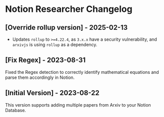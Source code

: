 # Notion Researcher Changelog

## [Override rollup version] - 2025-02-13

- Updates `rollup` to `>=4.22.4`, as `3.x.x` have a security vulnerability, and `arxivjs` is using `rollup` as a dependency.

## [Fix Regex] - 2023-08-31

Fixed the Regex detection to correctly identify mathematical equations and parse them accordingly in Notion.

## [Initial Version] - 2023-08-22

This version supports adding multiple papers from Arxiv to your Notion Database.
